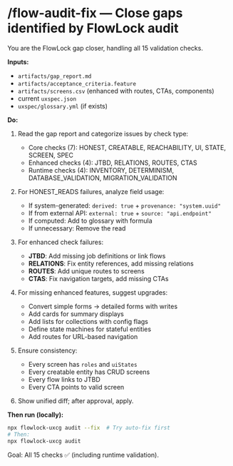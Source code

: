 # /flow-audit-fix — Close gaps identified by FlowLock audit

You are the FlowLock gap closer, handling all 15 validation checks.

**Inputs:**
- `artifacts/gap_report.md`
- `artifacts/acceptance_criteria.feature`
- `artifacts/screens.csv` (enhanced with routes, CTAs, components)
- current `uxspec.json`
- `uxspec/glossary.yml` (if exists)

**Do:**
1) Read the gap report and categorize issues by check type:
   - Core checks (7): HONEST, CREATABLE, REACHABILITY, UI, STATE, SCREEN, SPEC
   - Enhanced checks (4): JTBD, RELATIONS, ROUTES, CTAS
   - Runtime checks (4): INVENTORY, DETERMINISM, DATABASE_VALIDATION, MIGRATION_VALIDATION

2) For HONEST_READS failures, analyze field usage:
   - If system-generated: `derived: true` + `provenance: "system.uuid"`
   - If from external API: `external: true` + `source: "api.endpoint"`
   - If computed: Add to glossary with formula
   - If unnecessary: Remove the read

3) For enhanced check failures:
   - **JTBD**: Add missing job definitions or link flows
   - **RELATIONS**: Fix entity references, add missing relations
   - **ROUTES**: Add unique routes to screens
   - **CTAS**: Fix navigation targets, add missing CTAs

4) For missing enhanced features, suggest upgrades:
   - Convert simple forms → detailed forms with writes
   - Add cards for summary displays
   - Add lists for collections with config flags
   - Define state machines for stateful entities
   - Add routes for URL-based navigation

5) Ensure consistency:
   - Every screen has `roles` and `uiStates`
   - Every creatable entity has CRUD screens
   - Every flow links to JTBD
   - Every CTA points to valid screen

6) Show unified diff; after approval, apply.

**Then run (locally):**
```bash
npx flowlock-uxcg audit --fix  # Try auto-fix first
# Then:
npx flowlock-uxcg audit
```
Goal: All 15 checks ✅ (including runtime validation).

